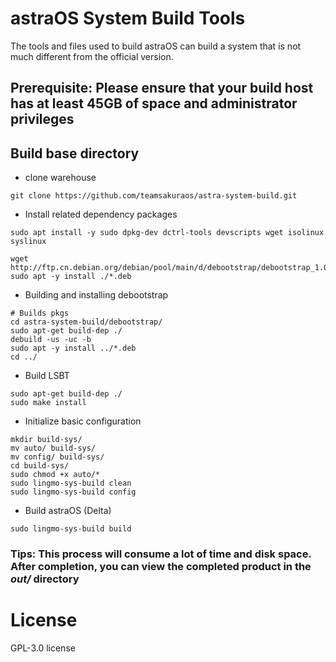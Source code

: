 # astraOS System Build Tools

The tools and files used to build astraOS can build a system that is not much different from the official version.

## **Prerequisite**: Please ensure that your build host has at least **45GB** of space and **administrator** privileges

## Build base directory
 - clone warehouse
 ```shell
 git clone https://github.com/teamsakuraos/astra-system-build.git
 ```
 - Install related dependency packages
 ```shell
 sudo apt install -y sudo dpkg-dev dctrl-tools devscripts wget isolinux syslinux

 wget http://ftp.cn.debian.org/debian/pool/main/d/debootstrap/debootstrap_1.0.134_all.deb
 sudo apt -y install ./*.deb
 ```

 - Building and installing debootstrap
 ```shell
 # Builds pkgs
 cd astra-system-build/debootstrap/ 
 sudo apt-get build-dep ./
 debuild -us -uc -b
 sudo apt -y install ../*.deb
 cd ../
 ```
 - Build LSBT
 ```shell
 sudo apt-get build-dep ./
 sudo make install
 ```

 - Initialize basic configuration
 ```shell
 mkdir build-sys/
 mv auto/ build-sys/
 mv config/ build-sys/
 cd build-sys/
 sudo chmod +x auto/*
 sudo lingmo-sys-build clean
 sudo lingmo-sys-build config
 ```
 - Build astraOS (Delta)
 ```shell
 sudo lingmo-sys-build build
 ```
### **Tips**: This process will consume a lot of time and disk space. After completion, you can view the completed product in the _out/_ directory

# License
GPL-3.0 license
